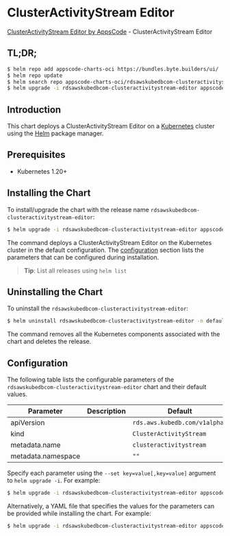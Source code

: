 # ClusterActivityStream Editor

[ClusterActivityStream Editor by AppsCode](https://appscode.com) - ClusterActivityStream Editor

## TL;DR;

```bash
$ helm repo add appscode-charts-oci https://bundles.byte.builders/ui/
$ helm repo update
$ helm search repo appscode-charts-oci/rdsawskubedbcom-clusteractivitystream-editor --version=v0.7.0
$ helm upgrade -i rdsawskubedbcom-clusteractivitystream-editor appscode-charts-oci/rdsawskubedbcom-clusteractivitystream-editor -n default --create-namespace --version=v0.7.0
```

## Introduction

This chart deploys a ClusterActivityStream Editor on a [Kubernetes](http://kubernetes.io) cluster using the [Helm](https://helm.sh) package manager.

## Prerequisites

- Kubernetes 1.20+

## Installing the Chart

To install/upgrade the chart with the release name `rdsawskubedbcom-clusteractivitystream-editor`:

```bash
$ helm upgrade -i rdsawskubedbcom-clusteractivitystream-editor appscode-charts-oci/rdsawskubedbcom-clusteractivitystream-editor -n default --create-namespace --version=v0.7.0
```

The command deploys a ClusterActivityStream Editor on the Kubernetes cluster in the default configuration. The [configuration](#configuration) section lists the parameters that can be configured during installation.

> **Tip**: List all releases using `helm list`

## Uninstalling the Chart

To uninstall the `rdsawskubedbcom-clusteractivitystream-editor`:

```bash
$ helm uninstall rdsawskubedbcom-clusteractivitystream-editor -n default
```

The command removes all the Kubernetes components associated with the chart and deletes the release.

## Configuration

The following table lists the configurable parameters of the `rdsawskubedbcom-clusteractivitystream-editor` chart and their default values.

|     Parameter      | Description |                 Default                  |
|--------------------|-------------|------------------------------------------|
| apiVersion         |             | <code>rds.aws.kubedb.com/v1alpha1</code> |
| kind               |             | <code>ClusterActivityStream</code>       |
| metadata.name      |             | <code>clusteractivitystream</code>       |
| metadata.namespace |             | <code>""</code>                          |


Specify each parameter using the `--set key=value[,key=value]` argument to `helm upgrade -i`. For example:

```bash
$ helm upgrade -i rdsawskubedbcom-clusteractivitystream-editor appscode-charts-oci/rdsawskubedbcom-clusteractivitystream-editor -n default --create-namespace --version=v0.7.0 --set apiVersion=rds.aws.kubedb.com/v1alpha1
```

Alternatively, a YAML file that specifies the values for the parameters can be provided while
installing the chart. For example:

```bash
$ helm upgrade -i rdsawskubedbcom-clusteractivitystream-editor appscode-charts-oci/rdsawskubedbcom-clusteractivitystream-editor -n default --create-namespace --version=v0.7.0 --values values.yaml
```
